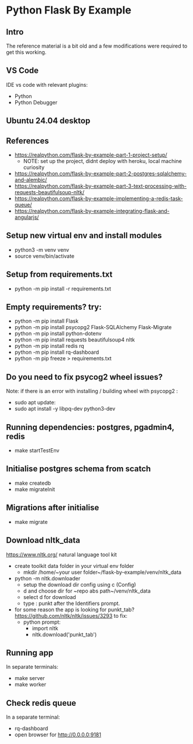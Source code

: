 # Python Flask By Example

## Intro 
The reference material is a bit old and a few modifications were required to get this working.

## VS Code
IDE vs code with relevant plugins:
* Python
* Python Debugger

## Ubuntu 24.04 desktop

## References
* https://realpython.com/flask-by-example-part-1-project-setup/
    * NOTE: set up the project, didnt deploy with heroku, local machine curiosity
* https://realpython.com/flask-by-example-part-2-postgres-sqlalchemy-and-alembic/
* https://realpython.com/flask-by-example-part-3-text-processing-with-requests-beautifulsoup-nltk/
* https://realpython.com/flask-by-example-implementing-a-redis-task-queue/
* https://realpython.com/flask-by-example-integrating-flask-and-angularjs/

## Setup new virtual env and install modules
* python3 -m venv venv
* source venv/bin/activate

## Setup from requirements.txt
* python -m pip install -r requirements.txt

## Empty requirements? try:
* python -m pip install Flask
* python -m pip install psycopg2 Flask-SQLAlchemy Flask-Migrate
* python -m pip install python-dotenv
* python -m pip install requests beautifulsoup4 nltk
* python -m pip install redis rq
* python -m pip install rq-dashboard
* python -m pip freeze > requirements.txt

## Do you need to fix psycog2 wheel issues? 
Note: if there is an error with installing / building wheel with psycopg2 : 
* sudo apt update:
* sudo apt install -y libpq-dev python3-dev

## Running dependencies: postgres, pgadmin4, redis
* make startTestEnv

## Initialise postgres schema from scatch
* make createdb
* make migrateInit

## Migrations after initialise
* make migrate

## Download nltk_data
https://www.nltk.org/ natural language tool kit
* create toolkit data folder in your virtual env folder
    * mkdir /home/~your user folder~/flask-by-example/venv/nltk_data
* python -m nltk.downloader
    * setup the download dir config using c (Config)
    * d and choose dir for ~repo abs path~/venv/nltk_data
    * select d for download 
    * type : punkt after the Identifiers prompt.
* for some reason the app is looking for punkt_tab? https://github.com/nltk/nltk/issues/3293 to fix:
    * python prompt: 
        * import nltk
        * nltk.download('punkt_tab')  

## Running app
In separate terminals:
* make server
* make worker

## Check redis queue
In a separate terminal:
* rq-dashboard
* open browser for http://0.0.0.0:9181



